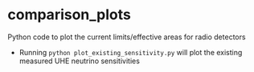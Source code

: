 # comparison_plots
Python code to plot the current limits/effective areas for radio detectors
- Running `python plot_existing_sensitivity.py` will plot the existing measured UHE neutrino sensitivities